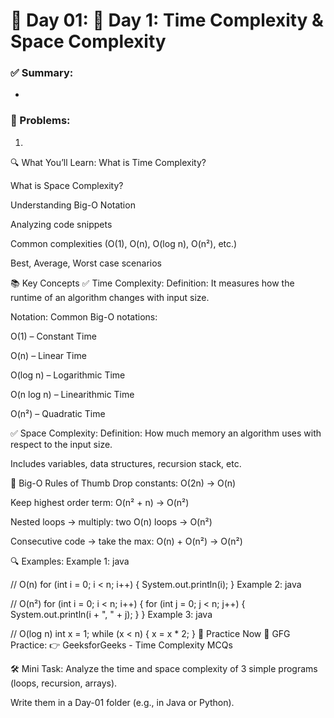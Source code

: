 # 📘 Day 01: 📘 Day 1: Time Complexity & Space Complexity

### ✅ Summary:
- 

### 🔗 Problems:
1. 
🔍 What You’ll Learn:
What is Time Complexity?

What is Space Complexity?

Understanding Big-O Notation

Analyzing code snippets

Common complexities (O(1), O(n), O(log n), O(n²), etc.)

Best, Average, Worst case scenarios

📚 Key Concepts
✅ Time Complexity:
Definition: It measures how the runtime of an algorithm changes with input size.

Notation: Common Big-O notations:

O(1) – Constant Time

O(n) – Linear Time

O(log n) – Logarithmic Time

O(n log n) – Linearithmic Time

O(n²) – Quadratic Time

✅ Space Complexity:
Definition: How much memory an algorithm uses with respect to the input size.

Includes variables, data structures, recursion stack, etc.

📌 Big-O Rules of Thumb
Drop constants: O(2n) → O(n)

Keep highest order term: O(n² + n) → O(n²)

Nested loops → multiply: two O(n) loops → O(n²)

Consecutive code → take the max: O(n) + O(n²) → O(n²)

🔍 Examples:
Example 1:
java

// O(n)
for (int i = 0; i < n; i++) {
    System.out.println(i);
}
Example 2:
java

// O(n²)
for (int i = 0; i < n; i++) {
    for (int j = 0; j < n; j++) {
        System.out.println(i + ", " + j);
    }
}
Example 3:
java

// O(log n)
int x = 1;
while (x < n) {
    x = x * 2;
}
🧠 Practice Now
📎 GFG Practice:
👉 GeeksforGeeks - Time Complexity MCQs

🛠 Mini Task:
Analyze the time and space complexity of 3 simple programs (loops, recursion, arrays).

Write them in a Day-01 folder (e.g., in Java or Python).
